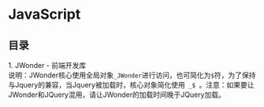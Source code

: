 # JavaScript

<h2>目录</h2>
1. JWonder - 前端开发库 <br>
说明：JWonder核心使用全局对象<code>_JWonder</code>进行访问，也可简化为<code>$</code>符，为了保持与Jquery的兼容，当Jquery被加载时，核心对象简化使用<code> _$ </code>。注意：如果要让JWonder和JQuery混用，请让JWonder的加载时间晚于JQuery加载。
